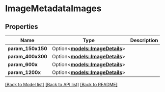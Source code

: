 # ImageMetadataImages

## Properties

Name | Type | Description | Notes
------------ | ------------- | ------------- | -------------
**param_150x150** | Option<[**models::ImageDetails**](.md)> |  | [optional]
**param_400x300** | Option<[**models::ImageDetails**](.md)> |  | [optional]
**param_600x** | Option<[**models::ImageDetails**](.md)> |  | [optional]
**param_1200x** | Option<[**models::ImageDetails**](.md)> |  | [optional]

[[Back to Model list]](../README.md#documentation-for-models) [[Back to API list]](../README.md#documentation-for-api-endpoints) [[Back to README]](../README.md)


